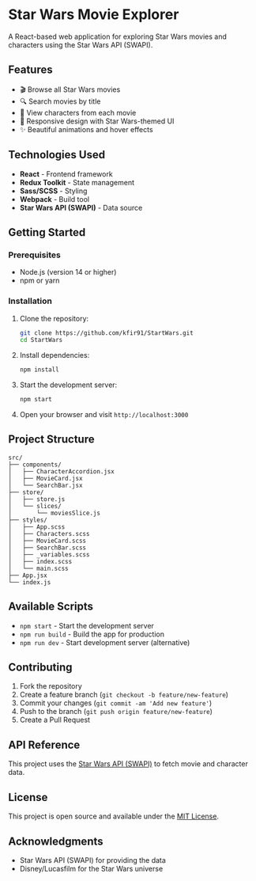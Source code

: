 # Star Wars Movie Explorer

A React-based web application for exploring Star Wars movies and characters using the Star Wars API (SWAPI).

## Features

- 🎬 Browse all Star Wars movies
- 🔍 Search movies by title
- 👥 View characters from each movie
- 📱 Responsive design with Star Wars-themed UI
- ✨ Beautiful animations and hover effects

## Technologies Used

- **React** - Frontend framework
- **Redux Toolkit** - State management
- **Sass/SCSS** - Styling
- **Webpack** - Build tool
- **Star Wars API (SWAPI)** - Data source

## Getting Started

### Prerequisites

- Node.js (version 14 or higher)
- npm or yarn

### Installation

1. Clone the repository:
   ```bash
   git clone https://github.com/kfir91/StartWars.git
   cd StartWars
   ```

2. Install dependencies:
   ```bash
   npm install
   ```

3. Start the development server:
   ```bash
   npm start
   ```

4. Open your browser and visit `http://localhost:3000`

## Project Structure

```
src/
├── components/
│   ├── CharacterAccordion.jsx
│   ├── MovieCard.jsx
│   └── SearchBar.jsx
├── store/
│   ├── store.js
│   └── slices/
│       └── moviesSlice.js
├── styles/
│   ├── App.scss
│   ├── Characters.scss
│   ├── MovieCard.scss
│   ├── SearchBar.scss
│   ├── _variables.scss
│   ├── index.scss
│   └── main.scss
├── App.jsx
└── index.js
```

## Available Scripts

- `npm start` - Start the development server
- `npm run build` - Build the app for production
- `npm run dev` - Start development server (alternative)

## Contributing

1. Fork the repository
2. Create a feature branch (`git checkout -b feature/new-feature`)
3. Commit your changes (`git commit -am 'Add new feature'`)
4. Push to the branch (`git push origin feature/new-feature`)
5. Create a Pull Request

## API Reference

This project uses the [Star Wars API (SWAPI)](https://swapi.dev/) to fetch movie and character data.

## License

This project is open source and available under the [MIT License](LICENSE).

## Acknowledgments

- Star Wars API (SWAPI) for providing the data
- Disney/Lucasfilm for the Star Wars universe
